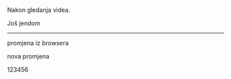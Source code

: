 
Nakon gledanja videa. 

Još jendom

****************

promjena iz browsera

nova promjena


123456

